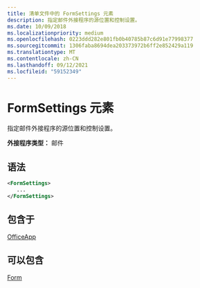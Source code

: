 ```yaml
---
title: 清单文件中的 FormSettings 元素
description: 指定邮件外接程序的源位置和控制设置。
ms.date: 10/09/2018
ms.localizationpriority: medium
ms.openlocfilehash: 0223ddd282e801fb0b40785b87c6d91e77998377
ms.sourcegitcommit: 1306faba8694dea203373972b6ff2e852429a119
ms.translationtype: MT
ms.contentlocale: zh-CN
ms.lasthandoff: 09/12/2021
ms.locfileid: "59152349"
---
```

# <a name="formsettings-element"></a>FormSettings 元素

指定邮件外接程序的源位置和控制设置。

**外接程序类型：** 邮件

## <a name="syntax"></a>语法

```XML
<FormSettings>
   ...
</FormSettings>
```

## <a name="contained-in"></a>包含于

[OfficeApp](officeapp.md)

## <a name="can-contain"></a>可以包含

[Form](form.md)

